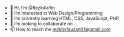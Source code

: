 - 👋 Hi, I’m @RezkiArifin
- 👀 I’m interested in Web Design/Programming
- 🌱 I’m currently learning HTML, CSS, JavaScript, PHP
- 💞️ I’m looking to collaborate on ...
- 📫 How to reach me rezkhyfauzan01@gmail.com

<!---
RezkiArifin/RezkiArifin is a ✨ special ✨ repository because its `README.md` (this file) appears on your GitHub profile.
You can click the Preview link to take a look at your changes.
--->
